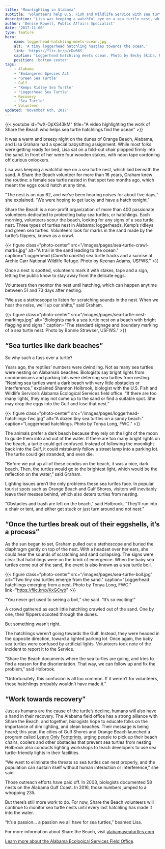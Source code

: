 ```yaml
---
title: 'Moonlighting in Alabama'
subtitle: 'Volunteers help U.S. Fish and Wildlife Service with sea turtle nest hatchlings'
description: 'Lisa was keeping a watchful eye on a sea turtle nest, which laid beneath the sand.  A Share the Beach volunteer for more than 16 years, Graham knew the routine: a female sea turtle nested in that spot two months ago, which meant the eggs could hatch at any time.'
author: 'Denise Rowell, Public Affairs Specialist'
date: '2017-11-06'
type: feature
hero:
    name: loggerhead-hatchling-meets-ocean.jpg
    alt: 'A tiny loggerhead hatchling hustles towards the ocean.'
    link: 'https://flic.kr/p/cDw86S'
    caption: 'Loggerhead hatchling meets ocean. Photo by Becky Skiba, USFWS.'
    position: 'bottom center'
tags:
    - Alabama
    - 'Endangered Species Act'
    - 'Green Sea Turtle'
    - Gulf
    - 'Kemps Ridley Sea Turtle'
    - 'Loggerhead Sea Turtle'
    - Recovery
    - 'Sea Turtle'
    - Volunteer
updated: 'November 6th, 2017'
---
```


{{< youtube id="wX-OpXS43kM" title="A video highlighting the work of Share the Beach who helps sea turtle hatchlings find the ocean" >}}

It was a warm and breezy night on the dunes of Orange Beach, Alabama, and Lisa Graham had a special babysitting assignment.  While most folks were getting ready for bed, Lisa sat on a fold-out chair plopped firmly into the sand.  In front of her were four wooden stakes, with neon tape cordoning off curious onlookers.

Lisa was keeping a watchful eye on a sea turtle nest, which laid beneath the sand.  A Share the Beach volunteer for more than 16 years, Graham knew the routine: a female sea turtle nested in that spot two months ago, which meant the eggs could hatch at any time.

“The nest is on day 62, and we’ve been hearing noises for about five days,” she explained. “We were hoping to get lucky and have a hatch tonight.”

Share the Beach is a non-profit organization of more than 400 passionate volunteers dedicated to protecting baby sea turtles, or hatchlings.  Each morning, volunteers scour the beach, looking for any signs of a sea turtle nest. Three types of turtles nest in Alabama:  loggerheads, Kemp’s ridleys and green sea turtles. Volunteers look for marks in the sand made by the turtle’s flippers, known as a crawl.

{{< figure class="photo-center" src="/images/pages/sea-turtle-crawl-marks.jpg" alt="A trail in the sand leading to the ocean." caption="Loggerhead (_Caretta caretta_) sea turtle tracks and a sunrise at Archie Carr National Wildlife Refuge. Photo by Keenan Adams, USFWS." >}}

Once a nest is spotted, volunteers mark it with stakes, tape and a sign, letting the public know to stay away from the delicate eggs.

Volunteers then monitor the nest until hatching, which can happen anytime between 51 and 73 days after nesting.

“We use a stethoscope to listen for scratching sounds in the nest. When we hear the noise, we’ll up our shifts,” said Graham.

{{< figure class="photo-center" src="/images/pages/sea-turtle-nest-markings.jpg" alt="Biologists mark a sea turtle nest on a beach with bright flagging and signs." caption="The standard signage and boundary marking of a sea turtle nest. Photo by Bonnie Strawser, USFWS." >}}

## “Sea turtles like dark beaches”

So why such a fuss over a turtle?

Years ago, the reptiles’ numbers were dwindling.  Not as many sea turtles were nesting on Alabama’s beaches.  Biologists say bright lights from condominiums and parking lots were deterring sea turtles from nesting.  
“Nesting sea turtles want a dark beach with very little obstacles or interference,” explained Shannon Holbrook, biologist with the U.S. Fish and Wildlife Service’s Alabama Ecological Services field office.  “If there are too many lights, they may not come up to the sand or find a suitable spot.  She may drop the eggs into the Gulf and lose that nest.”

{{< figure class="photo-center" src="/images/pages/loggerhead-hatchlings-fwc.jpg" alt="A dozen tiny sea turtles on a sandy beach." caption="Loggerhead hatchlings. Photo by Tonya Long, FWC." >}}

The animals prefer a dark beach because they rely on the light of the moon to guide them into and out of the water.  If there are too many bright lights on the beach, a turtle could get confused.  Instead of following the moonlight back into the Gulf, it could mistakenly follow a street lamp into a parking lot.  The turtle could get stranded, and even die.

“Before we put up all of these condos on the beach, it was a nice, dark beach. Then, the turtles would go to the brightest light, which would be the reflection on the water,” said Graham.

Lighting issues aren’t the only problems these sea turtles face.  In popular tourist spots such as Orange Beach and Gulf Shores, visitors will inevitably leave their messes behind, which also deters turtles from nesting.

“Obstacles and trash are left on the beach,” said Holbrook.  “They’ll run into a chair or tent, and either get stuck or just turn around and not nest.”

## “Once the turtles break out of their eggshells, it’s a process”

As the sun began to set, Graham pulled out a stethoscope and buried the diaphragm gently on top of the nest.  With a headset over her ears, she could hear the sounds of scratching and sand collapsing.  The signs were clear that hatchlings were on the brink of emergence.  When the baby sea turtles come out of the sand, the event is also known as a sea turtle boil.

{{< figure class="photo-center" src="/images/pages/sea-turtle-boil.jpg" alt="Two tiny sea turtles emerge from the sand." caption="Loggerhead hatchlings emerging from a nest. Photo by Tonya Long, FWC." link="https://flic.kr/p/KxGCwb" >}}

“You never get used to seeing a boil,” she said.  “It’s so exciting!”

A crowd gathered as each little hatchling crawled out of the sand.  One by one, their flippers scooted through the dunes.

But something wasn’t right.

The hatchlings weren’t going towards the Gulf.  Instead, they were headed in the opposite direction, toward a lighted parking lot.  Once again, the baby sea turtles were confused by artificial lights.  Volunteers took  note of the incident to report it to the Service.

“Share the Beach documents where the sea turtles are going, and tries to find a reason for the disorientation.  That way, we can follow up and fix the problem,” said Holbrook.

“Unfortunately, this confusion is all too common.  If it weren’t for volunteers, these hatchlings probably wouldn’t have made it.”

## “Work towards recovery”

Just as humans are the cause of the turtle’s decline, humans will also have a hand in their recovery.  The Alabama field office has a strong alliance with Share the Beach, and together, biologists hope to educate folks on the importance of dim lighting, and clean beaches.   Their message is being heard; this year, the cities of Gulf Shores and Orange Beach launched a program called [Leave Only Footprints](http://cleanisland.org/business-partners/), urging people to pick up their beach chairs, coolers and other obstacles that prevent sea turtles from nesting.  Holbrook also conducts lighting workshops to teach developers to use sea turtle-friendly lights in their facilities.

“We want to eliminate the threats so sea turtles can nest properly, and the population can sustain itself without human interaction or interference,” she said.

Those outreach efforts have paid off.  In 2003, biologists documented 58 nests on the Alabama Gulf Coast.  In 2016, those numbers jumped to a whopping 235.

But there’s still more work to do.  For now, Share the Beach volunteers will continue to monitor sea turtle nests until every last hatchling has made it into the water.

“It’s a passion… a passion we all have for sea turtles,” beamed Lisa.

For more information about Share the Beach, visit [alabamaseaturtles.com](http://www.alabamaseaturtles.com).

[Learn more about the Alabama Ecological Services Field Office](https://www.fws.gov/daphne).
